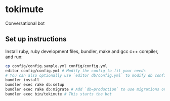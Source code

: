 # tokimute
Conversational bot

## Set up instructions

Install ruby, ruby development files, bundler, make and gcc c++ compiler, and run:
```sh
cp config/config.sample.yml config/config.yml
editor config/config.yml # Modify the config to fit your needs
# You can also optionally use `editor db/config.yml` to modify db configuration
bundler install
bundler exec rake db:setup
bundler exec rake db:migrate # Add `db=production` to use migrations on the production database
bundler exec bin/tokimute # This starts the bot
```
